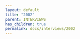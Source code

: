 ```yaml
---
layout: default
title: "2002"
parent: INTERVIEWS
has_children: true
permalink: docs/interviews/2002
---
```


